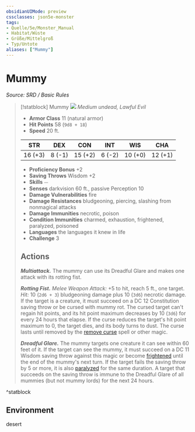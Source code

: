 ```yaml
---
obsidianUIMode: preview
cssclasses: json5e-monster
tags:
- Quelle/5e/Monster_Manual
- Habitat/Wüste
- Größe/Mittelgroß
- Typ/Untote
aliases: ["Mummy"]
---
```

# Mummy
*Source: SRD / Basic Rules*  

> [!statblock] Mummy
> ![](compendium/bestiary/undead/token/mummy.png#token)
> *Medium undead, Lawful Evil*
> 
> - **Armor Class** 11  (natural armor)
> - **Hit Points** 58 (`9d8 + 18`)
> - **Speed** 20 ft.
> 
> |STR|DEX|CON|INT|WIS|CHA|
> |:---:|:---:|:---:|:---:|:---:|:---:|
> |16 (+3)| 8 (-1)|15 (+2)| 6 (-2)|10 (+0)|12 (+1)|
> 
> - **Proficiency Bonus** +2
> - **Saving Throws** Wisdom +2
> - **Skills** ⏤
> - **Senses** darkvision 60 ft., passive Perception 10
> - **Damage Vulnerabilities** fire
> - **Damage Resistances** bludgeoning, piercing, slashing from nonmagical attacks
> - **Damage Immunities** necrotic, poison
> - **Condition Immunities** charmed, exhaustion, frightened, paralyzed, poisoned
> - **Languages** the languages it knew in life
> - **Challenge** 3
> 
> ## Actions
> 
> ***Multiattack.*** The mummy can use its Dreadful Glare and makes one attack with its rotting fist.
> 
> ***Rotting Fist.*** *Melee Weapon Attack:* +5 to hit, reach 5 ft., one target. *Hit:* 10 (`2d6 + 3`) bludgeoning damage plus 10 (`3d6`) necrotic damage. If the target is a creature, it must succeed on a DC 12 Constitution saving throw or be cursed with mummy rot. The cursed target can't regain hit points, and its hit point maximum decreases by 10 (`3d6`) for every 24 hours that elapse. If the curse reduces the target's hit point maximum to 0, the target dies, and its body turns to dust. The curse lasts until removed by the [remove curse](compendium/spells/remove-curse.md) spell or other magic.
> 
> ***Dreadful Glare.*** The mummy targets one creature it can see within 60 feet of it. If the target can see the mummy, it must succeed on a DC 11 Wisdom saving throw against this magic or become [frightened](rules/conditions.md#frightened) until the end of the mummy's next turn. If the target fails the saving throw by 5 or more, it is also [paralyzed](rules/conditions.md#paralyzed) for the same duration. A target that succeeds on the saving throw is immune to the Dreadful Glare of all mummies (but not mummy lords) for the next 24 hours.

^statblock

## Environment

desert